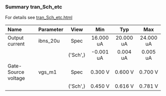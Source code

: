### Summary tran_Sch_etc

For details see <a href='tran_Sch_etc.html'>tran_Sch_etc.html</a>

|**Name**|**Parameter**|**View**|**Min** | **Typ** | **Max**|
|:---|:---|:---:|:---:|:---:|:---:|
|Output current|ibns\_20u | Spec | 16.000 uA | 20.000 uA | 24.000 uA |
| | | ('Sch',)|-0.001 uA | 0.004 uA | 0.005 uA |
|Gate-Source voltage|vgs\_m1 | Spec | 0.300 V | 0.600 V | 0.700 V |
| | | ('Sch',)|0.450 V | 0.616 V | 0.781 V |
